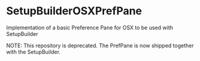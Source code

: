 # SetupBuilderOSXPrefPane
Implementation of a basic Preference Pane for OSX to be used with SetupBuilder


NOTE: This repository is deprecated. The PrefPane is now shipped together with the SetupBuilder.
